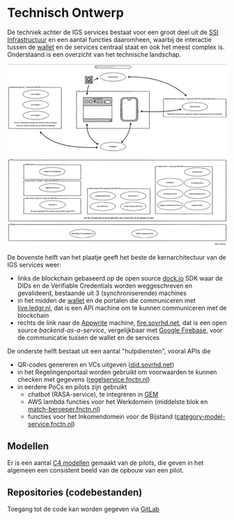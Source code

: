 # Technisch Ontwerp

De techniek achter de IGS services bestaat voor een groot deel uit de [SSI Infrastructuur](../ssi.md) en een aantal functies daaromheen, waarbij de interactie tussen de [wallet](../wallet.md) en de services centraal staat en ook het meest complex is. Onderstaand is een overzicht van het technische landschap.

![1682430302366](../docs/assets/1682430302366.png)

De bovenste helft van het plaatje geeft het beste de kernarchitectuur van de IGS services weer:

* links de blockchain gebaseerd op de open source [dock.io]() SDK waar de DIDs en de Verifiable Credentials worden weggeschreven en gevalideerd, bestaande uit 3 (synchroniserende) machines
* in het midden de [wallet](../wallet.md) en de portalen die communiceren met [live.ledgr.nl](live.ledgr.nl/docs), dat is een API machine om te kunnen communiceren met de blockchain
* rechts de link naar de [Appwrite](appwrite.io) machine, [fire.sovrhd.net](), dat is een open source *backend-as-a-service*, vergelijkbaar met [Google Firebase](https://firebase.google.com/), voor de communicatie tussen de wallet en de services

De onderste helft bestaat uit een aantal "hulpdiensten", vooral APIs die

* QR-codes genereren en VCs uitgeven ([did.sovrhd.net](did.sovrhd.net/api "QR-codes"))
* in het Regelingenportaal worden gebruikt om voorwaarden te kunnen checken met gegevens ([regelservice.fnctn.nl](regelservice.fnctn.nl/docs "Regelservice"))
* in eerdere PoCs en pilots zijn gebruikt
  * chatbot (RASA-service), te integreren in [GEM](https://opengem.nl/producten/chatbot/)
  * AWS lambda functies voor het Werkdomein (middelste blok en [match-beroeper.fnctn.nl](match-beroeper.fnctn.nl/api))
  * functies voor het Inkomendomein voor de Bijstand ([category-model-service.fnctn.nl](category-model-service.fnctn.nl/api))

## Modellen

Er is een aantal [C4 modellen](https://stelsel-architectuur.twi-programma.nl/376b5005-25b5-42f8-9d42-f871d91dd242/views/id-fe2159a8f14d4015a34210d3585ac309.htm "C4 model van VIL") gemaakt van de pilots, die geven in het algemeen een consistent beeld van de opbouw van een pilot.

## Repositories (codebestanden)

Toegang tot de code kan worden gegeven via [GitLab](https://gitlab.com/ovrhd/igs)
